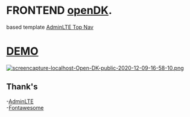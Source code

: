 # FRONTEND [openDK](https://github.com/OpenSID/OpenDK).

based template  [AdminLTE Top Nav](https://adminlte.io)
#
#
# [DEMO](https://dirgareborn.github.io/frontend-openDK)
 [![screencapture-localhost-Open-DK-public-2020-12-09-16-58-10.png](https://i.postimg.cc/D0z32SVk/screencapture-localhost-Open-DK-public-2020-12-09-16-58-10.png)](https://postimg.cc/JDS2x44P)
 
 
 
 
 
## Thank's
-[AdminLTE](https://adminlte.io) <br>
-[Fontawesome](https://fontawesome.com)
